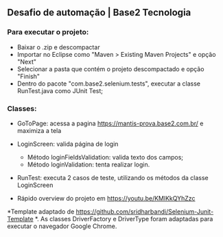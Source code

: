 ## Desafio de automação | Base2 Tecnologia

### Para executar o projeto:
* Baixar o .zip e descompactar
* Importar no Eclipse como "Maven > Existing Maven Projects" e opção "Next"
* Selecionar a pasta que contém o projeto descompactado e opção "Finish"
* Dentro do pacote "com.base2.selenium.tests", executar a classe RunTest.java como JUnit Test;

### Classes:
* GoToPage: acessa a pagina https://mantis-prova.base2.com.br/ e maximiza a tela
* LoginScreen: valida página de login
    * Método loginFieldsValidation: valida texto dos campos;
    * Método loginValidation: tenta realizar login. 
* RunTest: executa 2 casos de teste, utilizando os métodos da classe LoginScreen

* Rápido overview do projeto em https://youtu.be/KMlKkQYhZzc

*Template adaptado de https://github.com/sridharbandi/Selenium-Junit-Template *. As classes DriverFactory e DriverType foram adaptadas para executar o navegador Google Chrome.

